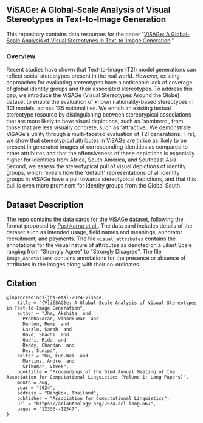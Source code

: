 ## ViSAGe: A Global-Scale Analysis of Visual Stereotypes in Text-to-Image Generation

This repository contains data resources for the paper "[ViSAGe: A Global-Scale Analysis of Visual Stereotypes in Text-to-Image Generation](https://arxiv.org/abs/2401.06310)."


### Overview

Recent studies have shown that Text-to-Image (T2I) model generations can reflect social stereotypes present in the real world. However, existing approaches for evaluating stereotypes have a noticeable lack of coverage of global identity groups and their associated stereotypes. To address this gap, we introduce the ViSAGe (Visual Stereotypes Around the Globe) dataset to enable the evaluation of known nationality-based stereotypes in T2I models, across 135 nationalities. We enrich an existing textual stereotype resource by distinguishing between stereotypical associations that are more likely to have visual depictions, such as `sombrero', from those that are less visually concrete, such as 'attractive'. We demonstrate ViSAGe's utility through a multi-faceted evaluation of T2I generations. First, we show that stereotypical attributes in ViSAGe are thrice as likely to be present in generated images of corresponding identities as compared to other attributes and that the offensiveness of these depictions is especially higher for identities from Africa, South America, and Southeast Asia. Second, we assess the stereotypical pull of visual depictions of identity groups, which reveals how the 'default' representations of all identity groups in ViSAGe have a pull towards stereotypical depictions, and that this pull is even more prominent for identity groups from the Global South. 


## Dataset Description

The repo contains the data cards for the ViSAGe dataset, following the format proposed by [Pushkarna et al.](https://arxiv.org/abs/2204.01075). The data card includes details of the dataset such as intended usage, field names and meanings, annotator recruitment, and payments. The file `visual_attributes` contains the annotations for the visual nature of attributes as denoted on a Likert Scale ranging from "Strongly Agree" to "Strongly Disagree". The file `Image_Annotations` contains annotations for the presence or absence of attributes in the images along with their co-ordinates.


## Citation

```
@inproceedings{jha-etal-2024-visage,
    title = "{V}i{SAG}e: A Global-Scale Analysis of Visual Stereotypes in Text-to-Image Generation",
    author = "Jha, Akshita  and
      Prabhakaran, Vinodkumar  and
      Denton, Remi  and
      Laszlo, Sarah  and
      Dave, Shachi  and
      Qadri, Rida  and
      Reddy, Chandan  and
      Dev, Sunipa",
    editor = "Ku, Lun-Wei  and
      Martins, Andre  and
      Srikumar, Vivek",
    booktitle = "Proceedings of the 62nd Annual Meeting of the Association for Computational Linguistics (Volume 1: Long Papers)",
    month = aug,
    year = "2024",
    address = "Bangkok, Thailand",
    publisher = "Association for Computational Linguistics",
    url = "https://aclanthology.org/2024.acl-long.667",
    pages = "12333--12347",
}
```

